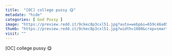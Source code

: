 ```yaml
---
title:  "[OC] college pussy 😋"
metadate: "hide"
categories: [ God Pussy ]
image: "https://preview.redd.it/9ckec8p3cxl51.jpg?auto=webp&s=659c46a057de41fac7fbec0a8eb709377fd88880"
thumb: "https://preview.redd.it/9ckec8p3cxl51.jpg?width=1080&crop=smart&auto=webp&s=cb337e05fb82fc333140657a9cd3883b6ee511c2"
visit: ""
---
```

[OC] college pussy 😋
